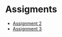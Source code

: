 # Assigments
- [Assignment 2](https://cochayuyo.github.io/coursera-test/assignment2/index.html)
- [Assignment 3](https://cochayuyo.github.io/coursera-test/assignment3/index.html)


